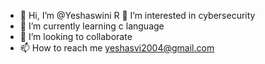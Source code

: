 - 👋 Hi, I’m @Yeshaswini R 👀 I’m interested in cybersecurity 
- 🌱 I’m currently learning c language 
- 💞️ I’m looking to collaborate 
- 📫 How to reach me yeshasvi2004@gmail.com 
<!---
Yeshasvi19/Yeshasvi19 is a ✨ special ✨ repository because its `README.md` (this file) appears on your GitHub profile.
You can click the Preview link to take a look at your changes.
--->
